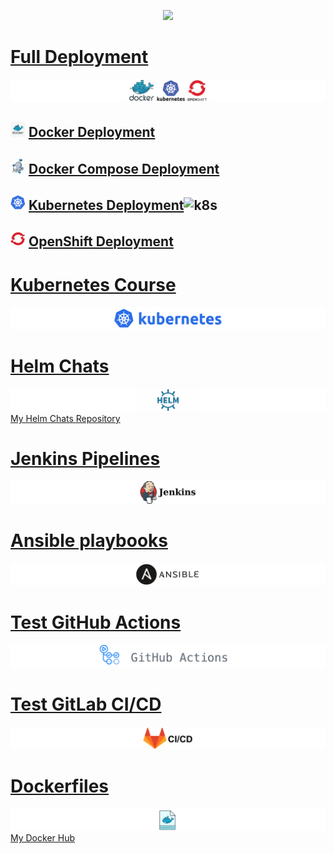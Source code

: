 <p align="center">
  <a href="https://skillicons.dev">
    <img src="https://skillicons.dev/icons?i=linux,github,githubactions,gitlab,docker,kubernetes,openshift,jenkins,ansible,java,maven,gradle,postgres,prometheus,grafana" />
  </a>
</p>

# [Full Deployment](https://github.com/fillswim/Docker-K8s-OpenShift)
![Docker-K8s-OpenShift](images/Docker-K8s-OpenShift.png)

## ![Docker_icon](images/Docker_icon24.png) [Docker Deployment](https://github.com/fillswim/Docker-K8s-OpenShift/tree/main/PhraseService/Docker)

## ![DockerCompose_icon](images/Docker_Compose_icon24.jpg) [Docker Compose Deployment](https://github.com/fillswim/Docker-K8s-OpenShift/tree/main/PhraseService/DockerCompose)

## ![K8s_icon](images/K8s_icon24.png) [Kubernetes Deployment](https://github.com/fillswim/Docker-K8s-OpenShift/tree/main/PhraseService/K8s)![k8s](https://img.shields.io/badge/kubernetes-BD7100?style=for-the-badge&logo=kubernetes&logoColor=white)

## ![OpenShift_icon](images/OpenShift_icon24.png) [OpenShift Deployment](https://github.com/fillswim/Docker-K8s-OpenShift/tree/main/PhraseService/OpenShift)

# [Kubernetes Course](https://github.com/fillswim/K8SManifests) 
![K8s](images/Kubernetes-logo2.png)

# [Helm Chats](https://github.com/fillswim/HelmChats)
![Helm](images/Helm.png)
[My Helm Chats Repository](https://fillswim.github.io/HelmChats/)


# [Jenkins Pipelines](https://github.com/fillswim/JenkinsPipelines)
![Jenkins](images/Jenkins.png)

# [Ansible playbooks](https://github.com/fillswim/ansible)
![Ansible](images/Ansible.png)

# [Test GitHub Actions](https://github.com/fillswim/GitHub-Actions-Test)
![GitHub Actions](images/GitHubActions.png)

# [Test GitLab CI/CD](https://gitlab.com/fillswim/gitlab-cicd-test)
![GitLabCICD](images/GitLabCICD.png)

# [Dockerfiles](https://github.com/fillswim/Dockerfiles)
![Dockerfiles](images/Dockerfiles.png)
[My Docker Hub](https://hub.docker.com/u/fillswim)






